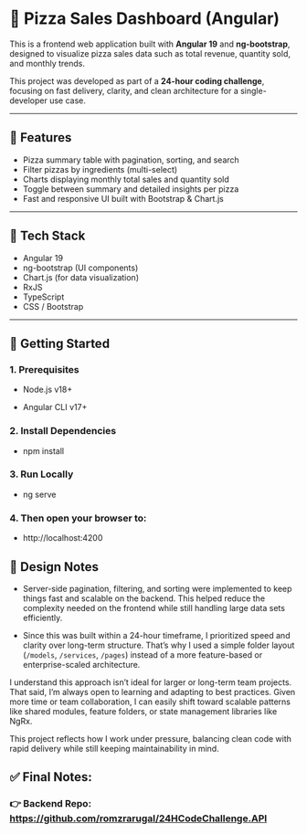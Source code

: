 # 🍕 Pizza Sales Dashboard (Angular)

This is a frontend web application built with **Angular 19** and **ng-bootstrap**, designed to visualize pizza sales data such as total revenue, quantity sold, and monthly trends.

This project was developed as part of a **24-hour coding challenge**, focusing on fast delivery, clarity, and clean architecture for a single-developer use case.

---

## 🚀 Features

- Pizza summary table with pagination, sorting, and search
- Filter pizzas by ingredients (multi-select)
- Charts displaying monthly total sales and quantity sold
- Toggle between summary and detailed insights per pizza
- Fast and responsive UI built with Bootstrap & Chart.js

---

## 🧱 Tech Stack

- Angular 19
- ng-bootstrap (UI components)
- Chart.js (for data visualization)
- RxJS
- TypeScript
- CSS / Bootstrap

---

## 🧪 Getting Started
### 1. Prerequisites
- Node.js v18+

- Angular CLI v17+

### 2. Install Dependencies

- npm install
### 3. Run Locally

- ng serve
### 4. Then open your browser to:
- http://localhost:4200

## 🧠 Design Notes

- Server-side pagination, filtering, and sorting were implemented to keep things fast and scalable on the backend. This helped reduce the complexity needed on the frontend while still handling large data sets efficiently.

- Since this was built within a 24-hour timeframe, I prioritized speed and clarity over long-term structure. That’s why I used a simple folder layout (`/models`, `/services`, `/pages`) instead of a more feature-based or enterprise-scaled architecture.

I understand this approach isn’t ideal for larger or long-term team projects. That said, I’m always open to learning and adapting to best practices. Given more time or team collaboration, I can easily shift toward scalable patterns like shared modules, feature folders, or state management libraries like NgRx. 

This project reflects how I work under pressure, balancing clean code with rapid delivery while still keeping maintainability in mind.


## ✅ Final Notes:

###  👉 Backend Repo: https://github.com/romzrarugal/24HCodeChallenge.API

